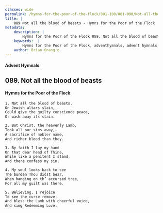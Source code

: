 ```yaml
---
classes: wide
permalink: /hymns-for-the-poor-of-the-flock/001-100/081-090/Not-all-the-blood-of-beasts/
title: |
    089 Not all the blood of beasts - Hymns for the Poor of the Flock
metadata:
    description: |
        Hymns for the Poor of the Flock 089. Not all the blood of beasts. Not all the blood of beasts, On Jewish altars slain, Could give the guilty conscience peace, Or wash away its stain. 
    keywords:  |
        Hymns for the Poor of the Flock, adventhymnals, advent hymnals, Not all the blood of beasts, Not all the blood of beasts,, 
    author: Brian Onang'o
---
```


#### Advent Hymnals
## 089. Not all the blood of beasts
####  Hymns for the Poor of the Flock

```txt
1. Not all the blood of beasts,
On Jewish altars slain,
Could give the guilty conscience peace,
Or wash away its stain.

2. But Christ, the heavenly Lamb,
Took all our sins away,—
A sacrifice of nobler name,
And richer blood than they.

3. By faith I lay my hand
On that dear head of Thine,
While like a penitent I stand,
And there confess my sin.

4. My soul looks back to see
The burden Thou didst bear,
When hanging on th’ accursed tree,
For all my guilt was there.

5. Believing, I rejoice
To see the curse remove;
And bless the Lamb with cheerful voice, 
And sing Redeeming Love.
```